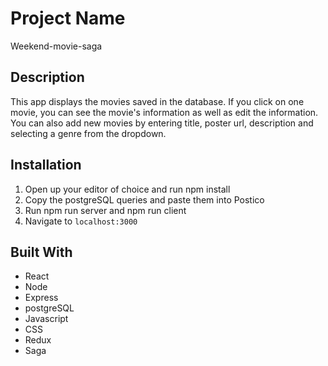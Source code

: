 # Project Name

Weekend-movie-saga

## Description

This app displays the movies saved in the database. If you click on one movie, you can see the movie's information as well as edit the information. You can also add new movies by entering title, poster url, description and selecting a genre from the dropdown.


## Installation
 1. Open up your editor of choice and run npm install
 2. Copy the postgreSQL queries and paste them into Postico
 3. Run npm run server and npm run client
 4. Navigate to `localhost:3000`

 ## Built With

* React
* Node
* Express
* postgreSQL
* Javascript
* CSS
* Redux
* Saga
